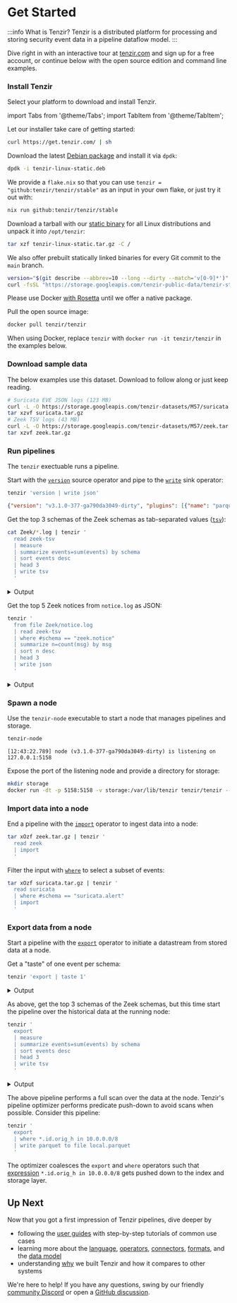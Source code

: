 # Get Started

<!-- Keep in sync with project README at https://github.com/tenzir/tenzir -->

:::info What is Tenzir?
Tenzir is a distributed platform for processing and storing security event data
in a pipeline dataflow model.
:::

Dive right in with an interactive tour at [tenzir.com](https://tenzir.com) and
sign up for a free account, or continue below with the open source edition and
command line examples.

### Install Tenzir

Select your platform to download and install Tenzir.

import Tabs from '@theme/Tabs';
import TabItem from '@theme/TabItem';

<Tabs>
<TabItem value="universal" label="All Platforms" default>

Let our installer take care of getting started:

```bash
curl https://get.tenzir.com/ | sh
```

</TabItem>
<TabItem value="debian" label="Debian">

Download the latest [Debian
package](https://github.com/tenzir/tenzir/releases/latest/download/tenzir-linux-static.deb)
and install it via `dpdk`:

```bash
dpdk -i tenzir-linux-static.deb
```

</TabItem>
<TabItem value="nix" label="Nix">

We provide a `flake.nix` so that you can use
`tenzir = "github:tenzir/tenzir/stable"` as an input in your own flake, or just
try it out with:

```bash
nix run github:tenzir/tenzir/stable
```

</TabItem>
<TabItem value="linux" label="Linux">

Download a tarball with our [static
binary](https://github.com/tenzir/tenzir/releases/latest/download/tenzir-linux-static.tar.gz)
for all Linux distributions and unpack it into `/opt/tenzir`:

```bash
tar xzf tenzir-linux-static.tar.gz -C /
```

We also offer prebuilt statically linked binaries for every Git commit to the
`main` branch.

```bash
version="$(git describe --abbrev=10 --long --dirty --match='v[0-9]*')"
curl -fsSL "https://storage.googleapis.com/tenzir-public-data/tenzir-static-builds/tenzir-${version}-linux-static.tar.gz"
```

</TabItem>
<TabItem value="macos" label="macOS">

Please use Docker [with
Rosetta](https://levelup.gitconnected.com/docker-on-apple-silicon-mac-how-to-run-x86-containers-with-rosetta-2-4a679913a0d5)
until we offer a native package.

</TabItem>
<TabItem value="docker" label="Docker">

Pull the open source image:

```bash
docker pull tenzir/tenzir
```

When using Docker, replace `tenzir` with `docker run -it tenzir/tenzir` in the
examples below.

</TabItem>
</Tabs>

### Download sample data

The below examples use this dataset. Download to follow along or just keep
reading.

```bash
# Suricata EVE JSON logs (123 MB)
curl -L -O https://storage.googleapis.com/tenzir-datasets/M57/suricata.tar.gz
tar xzvf suricata.tar.gz
# Zeek TSV logs (43 MB)
curl -L -O https://storage.googleapis.com/tenzir-datasets/M57/zeek.tar.gz
tar xzvf zeek.tar.gz
```

### Run pipelines

The `tenzir` exectuable runs a pipeline.

Start with the [`version`](operators/sources/version.md) source operator and
pipe to the [`write`](operators/sinks/write.md) sink operator:

```bash
tenzir 'version | write json' 
```

```json
{"version": "v3.1.0-377-ga790da3049-dirty", "plugins": [{"name": "parquet", "version": "bundled"}, {"name": "pcap", "version": "bundled"}, {"name": "sigma", "version": "bundled"}, {"name": "web", "version": "bundled"}]}
```

Get the top 3 schemas of the Zeek schemas as tab-separated values
([`tsv`](formats/tsv.md)):

```bash
cat Zeek/*.log | tenzir '
  read zeek-tsv 
  | measure 
  | summarize events=sum(events) by schema 
  | sort events desc 
  | head 3 
  | write tsv
  '
```

<details>
<summary>Output</summary>

```
schema	events
zeek.conn	583838
zeek.ssl	42389
zeek.files	21922
```

</details>

Get the top 5 Zeek notices from `notice.log` as JSON:

```bash
tenzir '
  from file Zeek/notice.log
  | read zeek-tsv 
  | where #schema == "zeek.notice"
  | summarize n=count(msg) by msg
  | sort n desc 
  | head 3 
  | write json
  '
```

<details>
<summary>Output</summary>

```json
{"msg": "SSL certificate validation failed with (certificate has expired)", "n": 2201}
{"msg": "SSL certificate validation failed with (unable to get local issuer certificate)", "n": 1600}
{"msg": "SSL certificate validation failed with (self signed certificate)", "n": 603}
{"msg": "Detected SMB::FILE_WRITE to admin file share '\\\\10.5.26.4\\C$\\WINDOWS\\h48l10jxplwhq9eowyecjmwg0nxwu72zblns1l3v3c6uu6p6069r4c4c5yjwv_e7.exe'", "n": 339}
{"msg": "SSL certificate validation failed with (certificate is not yet valid)", "n": 324}
```

</details>

### Spawn a node

Use the `tenzir-node` executable to start a node that manages pipelines and
storage.

<Tabs>
  <TabItem value="binary" label="Binary" default>

  ```bash
  tenzir-node
  ```

  ```
  [12:43:22.789] node (v3.1.0-377-ga790da3049-dirty) is listening on 127.0.0.1:5158
  ```

  </TabItem>
  <TabItem value="docker" label="Docker">

  Expose the port of the listening node and provide a directory for storage:

  ```bash
  mkdir storage
  docker run -dt -p 5158:5158 -v storage:/var/lib/tenzir tenzir/tenzir --entry-point=tenzir-node
  ```

  </TabItem>
</Tabs>

### Import data into a node

End a pipeline with the [`import`](operators/sinks/import.md) operator to ingest
data into a node:

```bash
tar xOzf zeek.tar.gz | tenzir '
  read zeek
  | import
  '
```

Filter the input with [`where`](operators/transformations/where.md) to select a
subset of events:

```bash
tar xOzf suricata.tar.gz | tenzir '
  read suricata
  | where #schema == "suricata.alert"
  | import
  '
```

### Export data from a node

Start a pipeline with the [`export`](operators/sources/export.md) operator to
initiate a datastream from stored data at a node.

Get a "taste" of one event per schema:

```bash
tenzir 'export | taste 1'
```

<details>
<summary>Output</summary>

TODO

</details>

As above, get the top 3 schemas of the Zeek schemas, but this time start the
pipeline over the historical data at the running node:

```bash
tenzir '
  export
  | measure 
  | summarize events=sum(events) by schema 
  | sort events desc 
  | head 3 
  | write tsv
  '
```

<details>
<summary>Output</summary>

```
schema	events
zeek.conn	583838
zeek.ssl	42389
zeek.files	21922
```

</details>

The above pipeline performs a full scan over the data at the node. Tenzir's
pipeline optimizer performs predicate push-down to avoid scans when possible.
Consider this pipeline:

```bash
tenzir '
  export
  | where *.id.orig_h in 10.0.0.0/8
  | write parquet to file local.parquet
  '
```

The optimizer coalesces the `export` and `where` operators such that
[expression](language/expressions.md) `*.id.orig_h in 10.0.0.0/8` gets pushed
down to the index and storage layer.

## Up Next

Now that you got a first impression of Tenzir pipelines, dive deeper by

- following the [user guides](user-guides.md) with step-by-step tutorials of
  common use cases
- learning more about the [language](language.md), [operators](operators.md),
  [connectors](connectors.md), [formats](formats.md), and the [data
  model](data-model.md)
- understanding [why](why-tenzir.md) we built Tenzir and how it compares to
  other systems

We're here to help! If you have any questions, swing by our friendly [community
Discord](/discord) or open a [GitHub
discussion](https://github.com/tenzir/tenzir/discussions).
